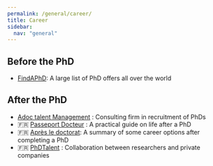 ```yaml
---
permalink: /general/career/
title: Career
sidebar:
  nav: "general"
---
```


## Before the PhD

- [FindAPhD](https://www.findaphd.com/): A large list of PhD offers all over the world

## After the PhD

- [Adoc talent Management](https://en.adoc-tm.com/) : Consulting firm in recruitment of PhDs
- 🇫🇷 [Passeport Docteur](https://andes.asso.fr/passeport-docteur/) : A practical guide on life after a PhD
- 🇫🇷 [Après le doctorat](https://wwwobs.univ-bpclermont.fr/atmos/fr/enseignement/futur_etudiant/apres_these.php): A summary of some career options after completing a PhD
- 🇫🇷 [PhDTalent](https://www.phdtalent.fr/) : Collaboration between researchers and private companies
